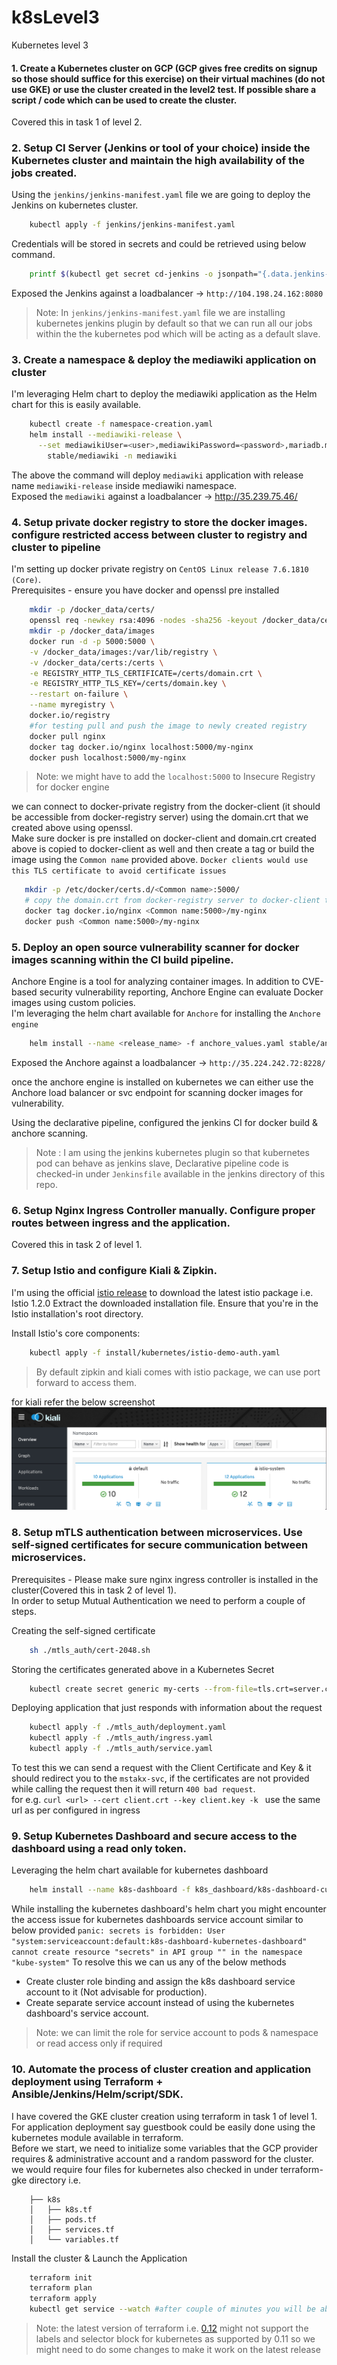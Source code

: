 # k8sLevel3
Kubernetes level 3

#### 1. Create a Kubernetes cluster on GCP (GCP gives free credits on signup so those should suffice for this exercise) on their virtual machines (do not use GKE) or use the cluster created in the level2 test. If possible share a script / code which can be used to create the cluster.
Covered this in task 1 of level 2.


### 2. Setup CI Server (Jenkins or tool of your choice) inside the Kubernetes cluster and maintain the high availability of the jobs created.

Using the `jenkins/jenkins-manifest.yaml` file we are going to deploy the Jenkins on kubernetes cluster. 
```bash
    kubectl apply -f jenkins/jenkins-manifest.yaml
```
Credentials will be stored in secrets and could be retrieved using below command.

```bash
    printf $(kubectl get secret cd-jenkins -o jsonpath="{.data.jenkins-admin-password}" | base64 --decode);echo
```
Exposed the Jenkins against a loadbalancer -> `http://104.198.24.162:8080` 

> Note: In `jenkins/jenkins-manifest.yaml` file we are installing kubernetes jenkins plugin by default so that we can run all our jobs within the the kubernetes pod which will be acting as a default slave. 

### 3. Create a namespace & deploy the mediawiki application on cluster
I'm leveraging Helm chart to deploy the mediawiki application as the Helm chart for this is easily available.

```bash
    kubectl create -f namespace-creation.yaml
    helm install --mediawiki-release \
      --set mediawikiUser=<user>,mediawikiPassword=<password>,mariadb.mariadbRootPassword=<pwd> \
        stable/mediawiki -n mediawiki
```

The above the command will deploy `mediawiki` application with release name `mediawiki-release` inside mediawiki namespace. </br>
Exposed the `mediawiki` against a loadbalancer -> http://35.239.75.46/

### 4. Setup private docker registry to store the docker images. configure restricted access between cluster to registry and cluster to pipeline
I'm setting up docker private registry on `CentOS Linux release 7.6.1810 (Core)`. </br>
Prerequisites - ensure you have docker and openssl pre installed
```bash
    mkdir -p /docker_data/certs/
    openssl req -newkey rsa:4096 -nodes -sha256 -keyout /docker_data/certs/domain.key -x509 -days 365 -out /docker_data/certs/domain.crt # provide the Common name when prompted, rest prompts can be left empty.
    mkdir -p /docker_data/images
    docker run -d -p 5000:5000 \
    -v /docker_data/images:/var/lib/registry \
    -v /docker_data/certs:/certs \
    -e REGISTRY_HTTP_TLS_CERTIFICATE=/certs/domain.crt \
    -e REGISTRY_HTTP_TLS_KEY=/certs/domain.key \
    --restart on-failure \
    --name myregistry \
    docker.io/registry
    #for testing pull and push the image to newly created registry
    docker pull nginx
    docker tag docker.io/nginx localhost:5000/my-nginx
    docker push localhost:5000/my-nginx
```
> Note: we might have to add the `localhost:5000` to Insecure Registry for docker engine

we can connect to docker-private registry from the docker-client (it should be accessible from docker-registry server) using the domain.crt that we created above using openssl. <br/>
Make sure docker is pre installed on docker-client and domain.crt created above is copied to docker-client as well and then create a tag or build the image using the `Common name` provided above.
`Docker clients would use this TLS certificate to avoid certificate issues`
 ```bash
    mkdir -p /etc/docker/certs.d/<Common name>:5000/
    # copy the domain.crt from docker-registry server to docker-client to newly created directory as mentioned above
    docker tag docker.io/nginx <Common name:5000>/my-nginx
    docker push <Common name:5000>/my-nginx
```   

### 5. Deploy an open source vulnerability scanner for docker images scanning within the CI build pipeline.

Anchore Engine is a tool for analyzing container images. In addition to CVE-based security vulnerability reporting, Anchore Engine can evaluate Docker images using custom policies. </br>
I'm leveraging the helm chart available for `Anchore` for installing the `Anchore engine`
```bash
    helm install --name <release_name> -f anchore_values.yaml stable/anchore-engine
```
Exposed the Anchore against a loadbalancer -> `http://35.224.242.72:8228/` 

once the anchore engine is installed on kubernetes we can either use the Anchore load balancer or svc endpoint for scanning docker images for vulnerability.

Using the declarative pipeline, configured the jenkins CI for docker build & anchore scanning.
> Note : I am using the jenkins kubernetes plugin so that kubernetes pod can behave as jenkins slave, Declarative pipeline code is checked-in under `Jenkinsfile` available in the jenkins directory of this repo.

### 6. Setup Nginx Ingress Controller manually. Configure proper routes between ingress and the application.
Covered this in task 2 of level 1.


### 7. Setup Istio and configure Kiali & Zipkin.
I'm using the official [istio release](https://github.com/istio/istio/releases) to download the latest istio package i.e. Istio 1.2.0
Extract the downloaded installation file.
Ensure that you're in the Istio installation's root directory.

Install Istio's core components:
```bash
    kubectl apply -f install/kubernetes/istio-demo-auth.yaml
```

> By default zipkin and kiali comes with istio package, we can use port forward to access them.

for kiali refer the below screenshot
![Kiali](images/kiali.png) 


### 8. Setup mTLS authentication between microservices. Use self-signed certificates for secure communication between microservices.
Prerequisites - Please make sure nginx ingress controller is installed in the cluster(Covered this in task 2 of level 1). </br>
In order to setup Mutual Authentication we need to perform a couple of steps.

Creating the self-signed certificate
```bash
    sh ./mtls_auth/cert-2048.sh
```
Storing the certificates generated above in a Kubernetes Secret
```bash
    kubectl create secret generic my-certs --from-file=tls.crt=server.crt --from-file=tls.key=server.key --from-file=ca.crt=ca.crt
```
Deploying application that just responds with information about the request
```bash
    kubectl apply -f ./mtls_auth/deployment.yaml
    kubectl apply -f ./mtls_auth/ingress.yaml
    kubectl apply -f ./mtls_auth/service.yaml
```

To test this we can send a request with the Client Certificate and Key & it should redirect you to the `mstakx-svc`, if the certificates are not provided while calling the request then it will return `400 bad request`. </br>
for e.g. `curl <url> --cert client.crt --key client.key -k ` use the same url as per configured in ingress

### 9. Setup Kubernetes Dashboard and secure access to the dashboard using a read only token.
Leveraging the helm chart available for kubernetes dashboard 

````bash
    helm install --name k8s-dashboard -f k8s_dashboard/k8s-dashboard-custom-values.yaml stable/kubernetes-dashboard
````

While installing the kubernetes dashboard's helm chart you might encounter the access issue for kubernetes dashboards service account similar to below provided
`panic: secrets is forbidden: User "system:serviceaccount:default:k8s-dashboard-kubernetes-dashboard" cannot create resource "secrets" in API group "" in the namespace "kube-system"` 
To resolve this we can us any of the below methods
* Create cluster role binding and assign the k8s dashboard service account to it (Not advisable for production).
* Create separate service account instead of using the kubernetes dashboard's service account.
 
> Note: we can limit the role for  service account to pods & namespace or read access only if required

### 10. Automate the process of cluster creation and application deployment using Terraform + Ansible/Jenkins/Helm/script/SDK.
I have covered the GKE cluster creation using terraform in task 1 of level 1. </br>
For application deployment say guestbook could be easily done using the kubernetes module available in terraform. </br>
Before we start, we need to initialize some variables that the GCP provider requires & administrative account and a random password for the cluster. </br>
we would require four files for kubernetes also checked in under terraform-gke directory i.e. 
```text
    ├── k8s
    │   ├── k8s.tf
    │   ├── pods.tf
    │   ├── services.tf
    │   └── variables.tf
```
Install the cluster & Launch the Application
```bash
    terraform init
    terraform plan
    terraform apply
    kubectl get service --watch #after couple of minutes you will be able to see the endpoints
```
> Note: the latest version of terraform i.e. [0.12](https://www.hashicorp.com/blog/announcing-terraform-0-12) might not support the labels and selector block for kubernetes as supported by 0.11 so we might need to do some changes to make it work on the latest release